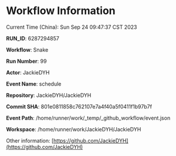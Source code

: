 # Workflow Information

Current Time (China): Sun Sep 24 09:47:37 CST 2023  

**RUN_ID**: 6287294857  

**Workflow**: Snake  

**Run Number**: 99  

**Actor**: JackieDYH  

**Event Name**: schedule  

**Repository**: JackieDYH/JackieDYH  

**Commit SHA**: 801e0811858c762107e7a4f40a5f0411f1b97b7f  

**Event Path**: /home/runner/work/_temp/_github_workflow/event.json  

**Workspace**: /home/runner/work/JackieDYH/JackieDYH  

Other information: [https://github.com/JackieDYH](https://github.com/JackieDYH)
